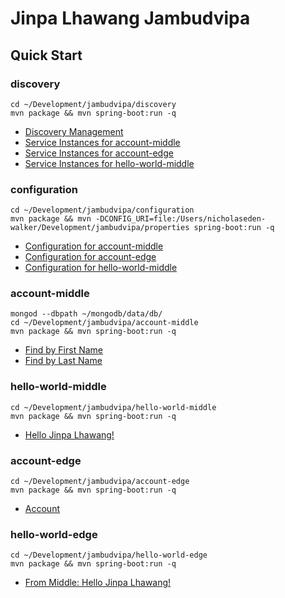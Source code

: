 # Jinpa Lhawang Jambudvipa

## Quick Start

### discovery

```
cd ~/Development/jambudvipa/discovery
mvn package && mvn spring-boot:run -q
```

* [Discovery Management](http://localhost:8761)
* [Service Instances for account-middle](http://localhost:8090/service-instances/account-middle)
* [Service Instances for account-edge](http://localhost:8092/service-instances/account-edge)
* [Service Instances for hello-world-middle](http://localhost:8091/service-instances/hello-world-middle)

### configuration

```
cd ~/Development/jambudvipa/configuration
mvn package && mvn -DCONFIG_URI=file:/Users/nicholaseden-walker/Development/jambudvipa/properties spring-boot:run -q
```

* [Configuration for account-middle](http://localhost:8888/account-middle/master)
* [Configuration for account-edge](http://localhost:8888/account-edge/master)
* [Configuration for hello-world-middle](http://localhost:8888/hello-world-middle/master)

### account-middle

```
mongod --dbpath ~/mongodb/data/db/
cd ~/Development/jambudvipa/account-middle
mvn package && mvn spring-boot:run -q
```

* [Find by First Name](http://localhost:8090/accounts/search/findByFirstName?firstName=Jinpa)
* [Find by Last Name](http://localhost:8090/accounts/search/findByLastName?lastName=Lhawang)

### hello-world-middle

```
cd ~/Development/jambudvipa/hello-world-middle
mvn package && mvn spring-boot:run -q
```

* [Hello Jinpa Lhawang!](http://localhost:8092)

### account-edge

```
cd ~/Development/jambudvipa/account-edge
mvn package && mvn spring-boot:run -q
```

* [Account](http://localhost:8091)

### hello-world-edge

```
cd ~/Development/jambudvipa/hello-world-edge
mvn package && mvn spring-boot:run -q
```

* [From Middle: Hello Jinpa Lhawang!](http://localhost:8093)
